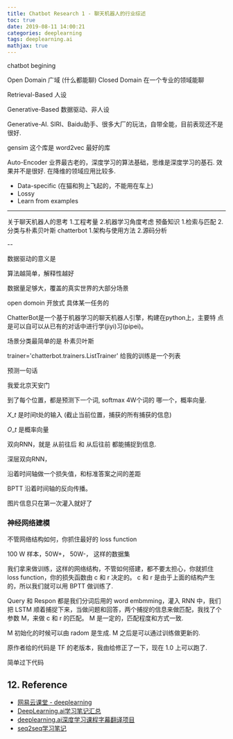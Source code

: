 ```yaml
---
title: Chatbot Research 1 - 聊天机器人的行业综述
toc: true
date: 2019-08-11 14:00:21
categories: deeplearning
tags: deeplearning.ai
mathjax: true
---
```


<script type="text/x-mathjax-config">
  MathJax.Hub.Config({
    extensions: ["tex2jax.js"],
    jax: ["input/TeX"],
    tex2jax: {
      inlineMath: [ ['$','$'], ['\\(','\\)'] ],
      displayMath: [ ['$$','$$']],
      processEscapes: true
    }
  });
</script>
<script type="text/javascript" src="https://cdn.mathjax.org/mathjax/latest/MathJax.js?config=TeX-AMS_HTML,http://myserver.com/MathJax/config/local/local.js">
</script>

chatbot begining

<!-- more -->

Open Domain 广域 (什么都能聊)
Closed Domain 在一个专业的领域能聊

Retrieval-Based 人设

Generative-Based 数据驱动、非人设

Generative-AI. SIRI、Baidu助手、很多大厂的玩法，自带全能，目前表现还不是很好.


gensim 这个库是 word2vec 最好的库

Auto-Encoder 业界最古老的，深度学习的算法基础，思维是深度学习的基石. 效果并不是很好. 在降维的领域应用比较多.

- Data-specific (在猫和狗上飞起的，不能用在车上)
- Lossy
- Learn from examples

---

关于聊天机器人的思考 1.工程考量
2.机器学习角度考虑
 预备知识 1.检索与匹配
2.分类与朴素贝叶斯
 chatterbot 1.架构与使用方法 2.源码分析

--

数据驱动的意义是

算法越简单，解释性越好

数据量足够大，覆盖的真实世界的大部分场景

open domoin 开放式
具体某一任务的

ChatterBot是一个基于机器学习的聊天机器人引擎，构建在python上，主要特 点是可以自可以从已有的对话中进行学(jiyi)习(pipei)。

场景分类最简单的是 朴素贝叶斯


trainer='chatterbot.trainers.ListTrainer' 给我的训练是一个列表


预测一句话

我爱北京天安门

到了每个位置，都是预测下一个词, softmax 4W个词的 哪一个，概率向量.

$X\_t$ 是时间t处的输入 (截止当前位置，捕获的所有捕获的信息)

$O\_t$ 是概率向量

双向RNN，就是 从前往后 和 从后往前 都能捕捉到信息.

深层双向RNN，

沿着时间轴做一个损失值，和标准答案之间的差距

BPTT 沿着时间轴的反向传播。

图片信息只在第一次灌入就好了
   

### 神经网络建模

不管网络结构如何，你抓住最好的 loss function

100 W 样本，50W+， 50W-， 这样的数据集

我们拿来做训练，这样的网络结构，不管如何搭建，都不要太担心，你就抓住 loss function，你的损失函数由 c 和 r 决定的。 c 和 r 是由于上面的结构产生的，所以我们就可以用 BPTT 做训练了. 


Query 和 Respon 都是我们分词后用的 word embmming，灌入 RNN 中，我们把 LSTM 顺着捕捉下来，当做问题和回答，两个捕捉的信息来做匹配，我找了个参数 M，来做 c 和 r 的匹配。 M 是一定的，匹配程度和方式一致.

M 初始化的时候可以由 radom 是生成. M 之后是可以通过训练做更新的.

原作者给的代码是 TF 的老版本，我由给修正了一下，现在 1.0 上可以跑了.

简单过下代码


## 12. Reference

- [网易云课堂 - deeplearning][1]
- [DeepLearning.ai学习笔记汇总][4]
- [deeplearning.ai深度学习课程字幕翻译项目][5]
- [seq2seq学习笔记][6]

[1]: https://study.163.com/my#/smarts
[2]: https://daniellaah.github.io/2017/deeplearning-ai-Improving-Deep-Neural-Networks-week1.html
[3]: https://www.coursera.org/specializations/deep-learning
[4]: http://www.cnblogs.com/marsggbo/p/7470989.html
[5]: https://www.ctolib.com/Yukong-Deeplearning-ai-Solutions.html
[6]: https://blog.csdn.net/Jerr__y/article/details/53749693


